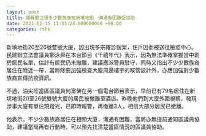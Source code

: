 ```yaml
---
layout: post
title: 議員關注很多少數族裔居新填地街　溝通有困難促協助
date: 2021-01-15 11:33:24.000000000 +08:00
categories: rthk
---
```


新填地街20至26號雙號大廈，因出現多宗確診個案，住戶因而被送往檢疫中心。民建聯立法會議員鄭泳舜在本台節目《千禧年代》表示，因為無法準確掌握當中劏房居民名單，估計有居民仍未撤離，建議應派警員駐守，同時又指出不少少數族裔居住在附近一帶，當局除要加強檢查大廈周邊樓宇的喉管設計外，亦應加強對少數族裔宣傳抗疫資訊。

不過，油尖旺當區區議員何富榮在另一個電台節目表示，早前已有79名居住在新填地街20至26號雙號大廈的居民被撤離至酒店。昨晚他們到大廈外圍視察，發現涉事大廈有單住現燈光，已即時報警，再撤離3人，相信大部分居民已撤離。

他表示，不少少數族裔居住在相關大廈，溝通有困難，當局亦無提前通知區議員協助，建議當局再有行動時，可以預先找清楚當區情況的區議員協助。

